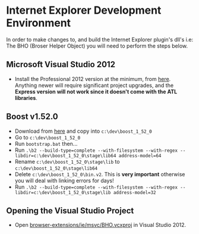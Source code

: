 # Internet Explorer Development Environment

In order to make changes to, and build the Internet Explorer plugin's dll's i.e: The BHO (Broser Helper Object) you will need to perform the steps below.

## Microsoft Visual Studio 2012
- Install the Professional 2012 version at the minimum, from [here](https://visualstudio.microsoft.com/vs/older-downloads/). Anything newer will require significant project upgrades, and the **Express version will not work since it doesn't come with the ATL libraries**.

## Boost v1.52.0
- Download from [here](https://www.boost.org/users/history/version_1_52_0.html) and copy into `c:\dev\boost_1_52_0`
- Go to `c:\dev\boost_1_52_0`
- Run `bootstrap.bat` then...
- Run `.\b2 --build-type=complete --with-filesystem --with-regex --libdir=c:\dev\boost_1_52_0\stage\lib64 address-model=64`
- Rename `c:\dev\boost_1_52_0\stage\lib` to `c:\dev\boost_1_52_0\stage\lib64`
- Delete `c:\dev\boost_1_52_0\bin.v2`. This is **very important** otherwise you will deal with linking errors for days!
- Run `.\b2 --build-type=complete --with-filesystem --with-regex --libdir=c:\dev\boost_1_52_0\stage\lib address-model=32`

## Opening the Visual Studio Project
- Open [browser-extensions/ie/msvc/BHO.vcxproj](https://github.com/reicolina/browser-extensions/blob/master/ie/msvc/BHO.vcxproj) in Visual Studio 2012.
